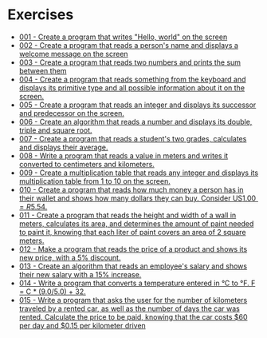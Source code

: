 
# Exercises

- [001 - Create a program that writes "Hello, world" on the screen](001.dart)
- [002 - Create a program that reads a person's name and displays a welcome message on the screen](002.dart)
- [003 - Create a program that reads two numbers and prints the sum between them](003.dart)
- [004 - Create a program that reads something from the keyboard and displays its primitive type and all possible information about it on the screen.](004.dart)
- [005 - Create a program that reads an integer and displays its successor and predecessor on the screen.](005.dart)
- [006 - Create an algorithm that reads a number and displays its double, triple and square root.](006.dart)
- [007 - Create a program that reads a student's two grades, calculates and displays their average.](007.dart)
- [008 - Write a program that reads a value in meters and writes it converted to centimeters and kilometers.](008.dart)
- [009 - Create a multiplication table that reads any integer and displays its multiplication table from 1 to 10 on the screen.](009.dart)
- [010 - Create a program that reads how much money a person has in their wallet and shows how many dollars they can buy. Consider US$1.00 = R$5.54.](010.dart)
- [011 - Create a program that reads the height and width of a wall in meters, calculates its area, and determines the amount of paint needed to paint it, knowing that each liter of paint covers an area of 2 square meters.](011.dart)
- [012 - Make a program that reads the price of a product and shows its new price, with a 5% discount.](012.dart)
- [013 - Create an algorithm that reads an employee's salary and shows their new salary with a 15% increase.](013.dart)
- [014 - Write a program that converts a temperature entered in °C to °F. F = C * (9.0/5.0) + 32.](014.dart)
- [015 - Write a program that asks the user for the number of kilometers traveled by a rented car, as well as the number of days the car was rented. Calculate the price to be paid, knowing that the car costs $60 per day and $0.15 per kilometer driven](015.dart)

